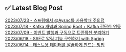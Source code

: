 
## ✅ Latest Blog Post

[2023/07/23 - 스프링에서 @Aysnc를 사용할때 주의점](https://dkswnkk.tistory.com/706) <br/>
[2023/07/18 - Kafka 개념과 Spring Boot + Kafka 간단한 연동](https://dkswnkk.tistory.com/705) <br/>
[2023/07/09 - 이벤트 발행과 구독으로 트랜잭션 분리하기](https://dkswnkk.tistory.com/704) <br/>
[2023/06/18 - SSE로 알림 기능 구현하기 with Spring](https://dkswnkk.tistory.com/702) <br/>
[2023/06/14 - 테스트용 데이터를 깔끔하게 만드는 방법](https://dkswnkk.tistory.com/701) <br/>
